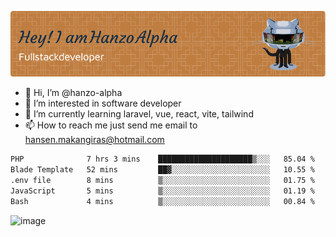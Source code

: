 ![Header](./github-header-image.png)

- 👋 Hi, I’m @hanzo-alpha
- 👀 I’m interested in software developer
- 🌱 I’m currently learning laravel, vue, react, vite, tailwind
- 📫 How to reach me just send me email to hansen.makangiras@hotmail.com 

<!---
hanzo-alpha/hanzo-alpha is a ✨ special ✨ repository because its `README.md` (this file) appears on your GitHub profile.
You can click the Preview link to take a look at your changes.
--->

<!--START_SECTION:waka-->

```txt
PHP              7 hrs 3 mins    █████████████████████▒░░░   85.04 %
Blade Template   52 mins         ██▓░░░░░░░░░░░░░░░░░░░░░░   10.55 %
.env file        8 mins          ▒░░░░░░░░░░░░░░░░░░░░░░░░   01.75 %
JavaScript       5 mins          ▒░░░░░░░░░░░░░░░░░░░░░░░░   01.19 %
Bash             4 mins          ▒░░░░░░░░░░░░░░░░░░░░░░░░   00.84 %
```

<!--END_SECTION:waka-->

![image](https://github.com/hanzo-alpha/hanzo-alpha/assets/111342797/c4bd2977-6123-4017-8652-6e166259b484)


